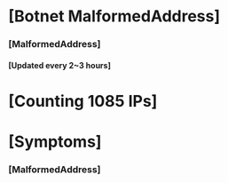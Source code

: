 # [Botnet MalformedAddress]
### [MalformedAddress]
#### [Updated every 2~3 hours]

# [Counting 1085 IPs]

# [Symptoms] 
###   [MalformedAddress]
